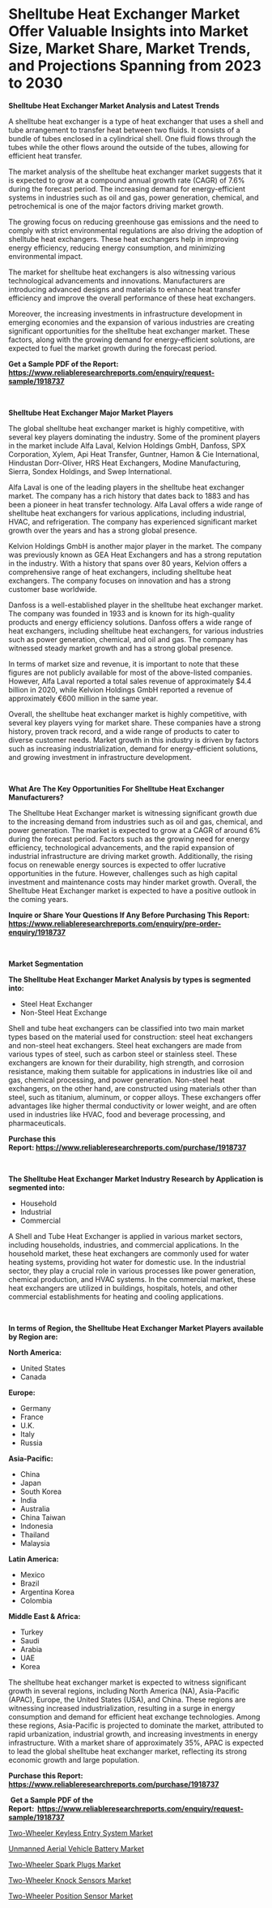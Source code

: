 <p><h1>Shelltube Heat Exchanger Market Offer Valuable Insights into Market Size, Market Share, Market Trends, and Projections Spanning from 2023 to 2030</h1></p><p><strong>Shelltube Heat Exchanger Market Analysis and Latest Trends</strong></p>
<p><p>A shelltube heat exchanger is a type of heat exchanger that uses a shell and tube arrangement to transfer heat between two fluids. It consists of a bundle of tubes enclosed in a cylindrical shell. One fluid flows through the tubes while the other flows around the outside of the tubes, allowing for efficient heat transfer.</p><p>The market analysis of the shelltube heat exchanger market suggests that it is expected to grow at a compound annual growth rate (CAGR) of 7.6% during the forecast period. The increasing demand for energy-efficient systems in industries such as oil and gas, power generation, chemical, and petrochemical is one of the major factors driving market growth.</p><p>The growing focus on reducing greenhouse gas emissions and the need to comply with strict environmental regulations are also driving the adoption of shelltube heat exchangers. These heat exchangers help in improving energy efficiency, reducing energy consumption, and minimizing environmental impact.</p><p>The market for shelltube heat exchangers is also witnessing various technological advancements and innovations. Manufacturers are introducing advanced designs and materials to enhance heat transfer efficiency and improve the overall performance of these heat exchangers.</p><p>Moreover, the increasing investments in infrastructure development in emerging economies and the expansion of various industries are creating significant opportunities for the shelltube heat exchanger market. These factors, along with the growing demand for energy-efficient solutions, are expected to fuel the market growth during the forecast period.</p></p>
<p><strong>Get a Sample PDF of the Report:&nbsp; <a href="https://www.reliableresearchreports.com/enquiry/request-sample/1918737">https://www.reliableresearchreports.com/enquiry/request-sample/1918737</a></strong></p>
<p>&nbsp;</p>
<p><strong>Shelltube Heat Exchanger Major Market Players</strong></p>
<p><p>The global shelltube heat exchanger market is highly competitive, with several key players dominating the industry. Some of the prominent players in the market include Alfa Laval, Kelvion Holdings GmbH, Danfoss, SPX Corporation, Xylem, Api Heat Transfer, Guntner, Hamon & Cie International, Hindustan Dorr-Oliver, HRS Heat Exchangers, Modine Manufacturing, Sierra, Sondex Holdings, and Swep International.</p><p>Alfa Laval is one of the leading players in the shelltube heat exchanger market. The company has a rich history that dates back to 1883 and has been a pioneer in heat transfer technology. Alfa Laval offers a wide range of shelltube heat exchangers for various applications, including industrial, HVAC, and refrigeration. The company has experienced significant market growth over the years and has a strong global presence.</p><p>Kelvion Holdings GmbH is another major player in the market. The company was previously known as GEA Heat Exchangers and has a strong reputation in the industry. With a history that spans over 80 years, Kelvion offers a comprehensive range of heat exchangers, including shelltube heat exchangers. The company focuses on innovation and has a strong customer base worldwide.</p><p>Danfoss is a well-established player in the shelltube heat exchanger market. The company was founded in 1933 and is known for its high-quality products and energy efficiency solutions. Danfoss offers a wide range of heat exchangers, including shelltube heat exchangers, for various industries such as power generation, chemical, and oil and gas. The company has witnessed steady market growth and has a strong global presence.</p><p>In terms of market size and revenue, it is important to note that these figures are not publicly available for most of the above-listed companies. However, Alfa Laval reported a total sales revenue of approximately $4.4 billion in 2020, while Kelvion Holdings GmbH reported a revenue of approximately €600 million in the same year.</p><p>Overall, the shelltube heat exchanger market is highly competitive, with several key players vying for market share. These companies have a strong history, proven track record, and a wide range of products to cater to diverse customer needs. Market growth in this industry is driven by factors such as increasing industrialization, demand for energy-efficient solutions, and growing investment in infrastructure development.</p></p>
<p>&nbsp;</p>
<p><strong>What Are The Key Opportunities For Shelltube Heat Exchanger Manufacturers?</strong></p>
<p><p>The Shelltube Heat Exchanger market is witnessing significant growth due to the increasing demand from industries such as oil and gas, chemical, and power generation. The market is expected to grow at a CAGR of around 6% during the forecast period. Factors such as the growing need for energy efficiency, technological advancements, and the rapid expansion of industrial infrastructure are driving market growth. Additionally, the rising focus on renewable energy sources is expected to offer lucrative opportunities in the future. However, challenges such as high capital investment and maintenance costs may hinder market growth. Overall, the Shelltube Heat Exchanger market is expected to have a positive outlook in the coming years.</p></p>
<p><strong>Inquire or Share Your Questions If Any Before Purchasing This Report: <a href="https://www.reliableresearchreports.com/enquiry/pre-order-enquiry/1918737">https://www.reliableresearchreports.com/enquiry/pre-order-enquiry/1918737</a></strong></p>
<p>&nbsp;</p>
<p><strong>Market Segmentation</strong></p>
<p><strong>The Shelltube Heat Exchanger Market Analysis by types is segmented into:</strong></p>
<p><ul><li>Steel Heat Exchanger</li><li>Non-Steel Heat Exchange</li></ul></p>
<p><p>Shell and tube heat exchangers can be classified into two main market types based on the material used for construction: steel heat exchangers and non-steel heat exchangers. Steel heat exchangers are made from various types of steel, such as carbon steel or stainless steel. These exchangers are known for their durability, high strength, and corrosion resistance, making them suitable for applications in industries like oil and gas, chemical processing, and power generation. Non-steel heat exchangers, on the other hand, are constructed using materials other than steel, such as titanium, aluminum, or copper alloys. These exchangers offer advantages like higher thermal conductivity or lower weight, and are often used in industries like HVAC, food and beverage processing, and pharmaceuticals.</p></p>
<p><strong>Purchase this Report:&nbsp;<a href="https://www.reliableresearchreports.com/purchase/1918737">https://www.reliableresearchreports.com/purchase/1918737</a></strong></p>
<p>&nbsp;</p>
<p><strong>The Shelltube Heat Exchanger Market Industry Research by Application is segmented into:</strong></p>
<p><ul><li>Household</li><li>Industrial</li><li>Commercial</li></ul></p>
<p><p>A Shell and Tube Heat Exchanger is applied in various market sectors, including households, industries, and commercial applications. In the household market, these heat exchangers are commonly used for water heating systems, providing hot water for domestic use. In the industrial sector, they play a crucial role in various processes like power generation, chemical production, and HVAC systems. In the commercial market, these heat exchangers are utilized in buildings, hospitals, hotels, and other commercial establishments for heating and cooling applications.</p></p>
<p>&nbsp;</p>
<p><strong>In terms of Region, the Shelltube Heat Exchanger Market Players available by Region are:</strong></p>
<p>
    <p> <strong> North America: </strong>
        <ul>
            <li>United States</li>
            <li>Canada</li>
        </ul>
        </p> 
    <p> <strong> Europe: </strong>
        <ul>
            <li>Germany</li>
            <li>France</li>
            <li>U.K.</li>
            <li>Italy</li>
            <li>Russia</li>
        </ul>
        </p> 
    <p> <strong> Asia-Pacific: </strong>
        <ul>
            <li>China</li>
            <li>Japan</li>
            <li>South Korea</li>
            <li>India</li>
            <li>Australia</li>
            <li>China Taiwan</li>
            <li>Indonesia</li>
            <li>Thailand</li>
            <li>Malaysia</li>
        </ul>
        </p> 
    <p> <strong> Latin America: </strong>
        <ul>
            <li>Mexico</li>
            <li>Brazil</li>
            <li>Argentina Korea</li>
            <li>Colombia</li>
        </ul>
        </p> 
    <p> <strong> Middle East & Africa: </strong>
        <ul>
            <li>Turkey</li>
            <li>Saudi</li>
            <li>Arabia</li>
            <li>UAE</li>
            <li>Korea</li>
        </ul>
    </p>
    </p>
<p><p>The shelltube heat exchanger market is expected to witness significant growth in several regions, including North America (NA), Asia-Pacific (APAC), Europe, the United States (USA), and China. These regions are witnessing increased industrialization, resulting in a surge in energy consumption and demand for efficient heat exchange technologies. Among these regions, Asia-Pacific is projected to dominate the market, attributed to rapid urbanization, industrial growth, and increasing investments in energy infrastructure. With a market share of approximately 35%, APAC is expected to lead the global shelltube heat exchanger market, reflecting its strong economic growth and large population.</p></p>
<p><strong>Purchase this Report: <a href="https://www.reliableresearchreports.com/purchase/1918737">https://www.reliableresearchreports.com/purchase/1918737</a></strong></p>
<p>&nbsp;<strong>Get a Sample PDF of the Report:&nbsp;&nbsp;<a href="https://www.reliableresearchreports.com/enquiry/request-sample/1918737">https://www.reliableresearchreports.com/enquiry/request-sample/1918737</a></strong></p>
<p><strong></strong></p>
<p><p><a href="https://medium.com/@kejsioni/two-wheeler-keyless-entry-system-market-furnishes-information-on-market-share-market-trends-and-3b77c508edd8">Two-Wheeler Keyless Entry System Market</a></p><p><a href="https://medium.com/@albanaduro2018/unmanned-aerial-vehicle-battery-market-insights-into-market-cagr-market-trends-and-growth-5805c5902ace">Unmanned Aerial Vehicle Battery Market</a></p><p><a href="https://medium.com/@besaagolli28/two-wheeler-spark-plugs-market-share-evolution-and-market-growth-trends-2023-2030-3c529e80680b">Two-Wheeler Spark Plugs Market</a></p><p><a href="https://medium.com/@adeafrashri2022/two-wheeler-knock-sensors-market-size-and-market-trends-complete-industry-overview-2023-to-2030-25c193d236d2">Two-Wheeler Knock Sensors Market</a></p><p><a href="https://medium.com/@yjwzfixtb68151/two-wheeler-position-sensor-market-focuses-on-market-share-size-and-projected-forecast-till-2030-7a4fdfbec99c">Two-Wheeler Position Sensor Market</a></p></p>